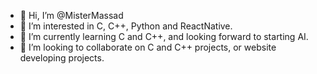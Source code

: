 - 👋 Hi, I’m @MisterMassad
- 👀 I’m interested in C, C++, Python and ReactNative.
- 🌱 I’m currently learning C and C++, and looking forward to starting AI.
- 💞️ I’m looking to collaborate on C and C++ projects, or website developing projects.

<!---
MisterMassad/MisterMassad is a ✨ special ✨ repository because its `README.md` (this file) appears on your GitHub profile.
You can click the Preview link to take a look at your changes.
--->
